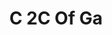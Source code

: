 ---
title: C 2C Of Ga
slug: c-2c-of-ga
updated-on: '2024-05-30T13:44:31.749Z'
created-on: '2024-05-30T13:41:46.671Z'
published-on: '2024-05-30T13:54:32.469Z'
f_city-state-2:
- cms/city/benton-ar.md
- cms/city/malvern-ar.md
- cms/city/camden-ar.md
- cms/city/magnolia-ar.md
- cms/city/el-dorado-ar.md
f_locations:
- cms/payday-loan/c-2c-of-ga-5647.md
- cms/payday-loan/c-2c-of-ga-5648.md
- cms/payday-loan/c-2c-of-ga-5649.md
- cms/payday-loan/c-2c-of-ga-5650.md
- cms/payday-loan/c-2c-of-ga-5651.md
- cms/payday-loan/c-2c-of-ga-5652.md
f_states:
- cms/state/arkansas.md
layout: '[company].html'
tags: company
---